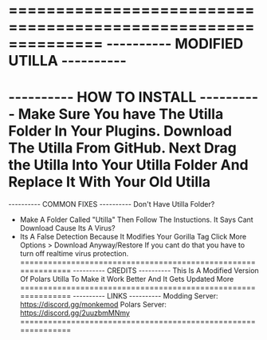 ==============================================================
---------- MODIFIED UTILLA ----------
==============================================================
---------- HOW TO INSTALL ----------
Make Sure You have The Utilla Folder In Your Plugins.
Download The Utilla From GitHub.
Next Drag the Utilla Into Your Utilla Folder And Replace It With Your Old Utilla
==============================================================
---------- COMMON FIXES ----------
Don't Have Utilla Folder?
- Make A Folder Called "Utilla" Then Follow The Instuctions.
It Says Cant Download Cause Its A Virus?
- Its A False Detection Because It Modifies Your Gorilla Tag Click More Options > Download Anyway/Restore If you cant do that you have to turn off realtime virus protection.
==============================================================
---------- CREDITS ----------
This Is A Modified Version Of Polars Utilla To Make it Work Better And It Gets Updated More
==============================================================
---------- LINKS ----------
Modding Server: https://discord.gg/monkemod
Polars Server: https://discord.gg/2uuzbmMNmy
==============================================================
